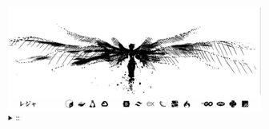 <img src="./banner.png">
<details><summary> :: </summary>
<!--START_SECTION:waka-->

```
From: 09 August 2024 - To: 02 June 2025

Total Time: 1,458 hrs 19 mins

Python                     376 hrs 17 mins //////-------------------   23.92 %
PHP                        266 hrs 9 mins  ////---------------------   16.92 %
Markdown                   213 hrs 10 mins ///----------------------   13.55 %
Other                      114 hrs 52 mins //-----------------------   07.30 %
```

<!--END_SECTION:waka-->
</details>

